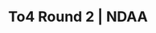 ---
layout: match
title: To4 Round 2 | NDAA
keywords: NDAA, norwich & district anglers, norwich and district angling, norwich & district, matches, fishing match, match list, match calendar, match listing, ndaa teams of four league 2024, 2024 ndaa teams of four league, ndaa teams of 4 league
match-period: rounds
sections:
  - title: Match Information
    hash: match-info
    css-class: match-info
    paragraphs:
      - hdr:
        img:
        sentences:
          - txt: Team captain to complete Team Sheet and return with £120 team pool.
          - txt: Each Team may place their anglers as they choose.
          - txt: Payout Per Round
          - ulist-items:
            - item: Top 2 anglers per section.
            - item: Top 3 teams per league (based on section points).
          - txt: Payout at Match HQ after the match.
#   - title: Match Result
#     hash: match-result
#     paragraphs:
#       - hdr:
#         img:
#         sentences:
#           - txt: Day 3 top six weights shown above.
#           - txt: Three Rivers Festival decided by sections points (then accumulated weight).
#           - txt: Positions after Day 3 shown below.
#   - title: 
#     hash:
#     css-class: table-container
#     paragraphs:
#       - result-file: pairs-r1
---